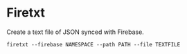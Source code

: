 # Firetxt

Create a text file of JSON synced with Firebase.

    firetxt --firebase NAMESPACE --path PATH --file TEXTFILE
